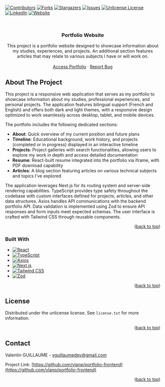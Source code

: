 <!-- Improved compatibility of back to top link: See: https://github.com/othneildrew/Best-README-Template/pull/73 -->

<a id="readme-top"></a>

<!--
*** Thanks for checking out the Best-README-Template. If you have a suggestion
*** that would make this better, please fork the repo and create a pull request
*** or simply open an issue with the tag "enhancement".
*** Don't forget to give the project a star!
*** Thanks again! Now go create something AMAZING! :D
-->

<!-- PROJECT SHIELDS -->
<!--
*** I'm using markdown "reference style" links for readability.
*** Reference links are enclosed in brackets [ ] instead of parentheses ( ).
*** See the bottom of this document for the declaration of the reference variables
*** for contributors-url, forks-url, etc. This is an optional, concise syntax you may use.
*** https://www.markdownguide.org/basic-syntax/#reference-style-links
-->

[![Contributors][contributors-shield]][contributors-url]
[![Forks][forks-shield]][forks-url]
[![Stargazers][stars-shield]][stars-url]
[![Issues][issues-shield]][issues-url]
[![Unlicense License][license-shield]][license-url]
[![LinkedIn][linkedin-shield]][linkedin-url]
[![Website][website-shield]][website-url]

<!-- PROJECT LOGO -->
<br />
<div align="center">

<h3 align="center">Portfolio Website</h3>

  <p align="center">
This project is a portfolio website designed to showcase information about my studies, experiences, and projects. An additional section features articles that may relate to various subjects I have or will work on.
    <br />
    <br />
    <a href="https://portfolio-v2-puce-ten.vercel.app/">Access Portfolio</a>
    &middot;
    <a href="https://github.com/vlanp/portfolio-frontend/issues/new?labels=bug&template=bug-report---.md">Report Bug</a>
  </p>
</div>

<!-- ABOUT THE PROJECT -->

## About The Project

This project is a responsive web application that serves as my portfolio to showcase information about my studies, professional experiences, and personal projects. The application features bilingual support (French and English) and offers both dark and light themes, with a responsive design optimized to work seamlessly across desktop, tablet, and mobile devices.

The portfolio includes the following dedicated sections:

- **About**: Quick overview of my current position and future plans
- **Timeline**: Educational background, work history, and projects (completed or in progress) displayed in an interactive timeline
- **Projects**: Project galleries with search functionalities, allowing users to explore my work in depth and access detailed documentation
- **Resume**: React-built resume integrated into the portfolio via iframe, with PDF download capability
- **Articles**: A blog section featuring articles on various technical subjects and topics I've explored

The application leverages Next.js for its routing system and server-side rendering capabilities. TypeScript provides type safety throughout the codebase with custom interfaces defined for projects, articles, and other data structures. Axios handles API communications with the backend portfolio API. Data validation is implemented using Zod to ensure API responses and form inputs meet expected schemas. The user interface is crafted with Tailwind CSS through reusable components.

<p align="right">(<a href="#readme-top">back to top</a>)</p>

### Built With

- [![React][React.js]][React-url]
- [![TypeScript][TypeScript]][TypeScript-url]
- [![Axios][Axios]][Axios-url]
- [![Next.js][Next.js]][Next.js-url]
- [![Tailwind CSS][Tailwind CSS]][Tailwind CSS-url]
- [![Zod][Zod]][Zod-url]

<p align="right">(<a href="#readme-top">back to top</a>)</p>

<!-- LICENSE -->

## License

Distributed under the unlicense license. See `license.txt` for more information.

<p align="right">(<a href="#readme-top">back to top</a>)</p>

<!-- CONTACT -->

## Contact

Valentin GUILLAUME - vguillaumedev@gmail.com

Project Link: [https://github.com/vlanp/portfolio-frontend](https://github.com/vlanp/portfolio-frontend)

<p align="right">(<a href="#readme-top">back to top</a>)</p>

<!-- MARKDOWN LINKS & IMAGES -->
<!-- https://www.markdownguide.org/basic-syntax/#reference-style-links -->

[contributors-shield]: https://img.shields.io/github/contributors/vlanp/portfolio-frontend.svg?style=for-the-badge
[contributors-url]: https://github.com/vlanp/portfolio-frontend/graphs/contributors
[forks-shield]: https://img.shields.io/github/forks/vlanp/portfolio-frontend.svg?style=for-the-badge
[forks-url]: https://github.com/vlanp/portfolio-frontend/network/members
[stars-shield]: https://img.shields.io/github/stars/vlanp/portfolio-frontend.svg?style=for-the-badge
[stars-url]: https://github.com/vlanp/portfolio-frontend/stargazers
[issues-shield]: https://img.shields.io/github/issues/vlanp/portfolio-frontend.svg?style=for-the-badge
[issues-url]: https://github.com/vlanp/portfolio-frontend/issues
[license-shield]: https://img.shields.io/github/license/vlanp/portfolio-frontend.svg?style=for-the-badge
[license-url]: https://github.com/vlanp/portfolio-frontend/blob/master/license.txt
[linkedin-shield]: https://img.shields.io/badge/-LinkedIn-black.svg?style=for-the-badge&logo=linkedin&colorB=555
[linkedin-url]: https://linkedin.com/in/valentin-guillaume-b3b9742ab
[website-shield]: https://img.shields.io/badge/-Website-black.svg?style=for-the-badge&colorB=555
[website-url]: https://portfolio-v2-puce-ten.vercel.app/
[product-screenshot]: images/screenshot.png
[React.js]: https://img.shields.io/badge/React-61DAFB?logo=react&logoColor=000&style=for-the-badge
[React-url]: https://reactjs.org/
[TypeScript]: https://img.shields.io/badge/TypeScript-3178C6?logo=typescript&logoColor=fff&style=for-the-badge
[TypeScript-url]: https://www.typescriptlang.org/
[Axios]: https://img.shields.io/badge/Axios-5A29E4?logo=axios&logoColor=fff&style=for-the-badge
[Axios-url]: https://axios-http.com/
[Next.js]: https://img.shields.io/badge/Next.js-000?logo=nextdotjs&logoColor=fff&style=for-the-badge
[Next.js-url]: https://nextjs.org/
[Tailwind CSS]: https://img.shields.io/badge/Tailwind%20CSS-06B6D4?logo=tailwindcss&logoColor=fff&style=for-the-badge
[Tailwind CSS-url]: https://tailwindcss.com/
[Zod]: https://img.shields.io/badge/Zod-408AFF?logo=zod&logoColor=fff&style=for-the-badge
[Zod-url]: https://zod.dev/
